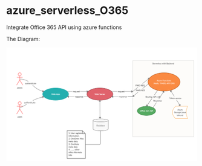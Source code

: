 # azure_serverless_O365
Integrate Office 365 API using azure functions

The Diagram:

![UML](uml.png)
